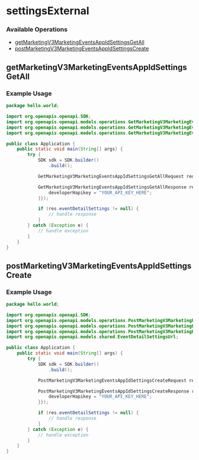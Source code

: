 # settingsExternal

### Available Operations

* [getMarketingV3MarketingEventsAppIdSettingsGetAll](#getmarketingv3marketingeventsappidsettingsgetall)
* [postMarketingV3MarketingEventsAppIdSettingsCreate](#postmarketingv3marketingeventsappidsettingscreate)

## getMarketingV3MarketingEventsAppIdSettingsGetAll

### Example Usage

```java
package hello.world;

import org.openapis.openapi.SDK;
import org.openapis.openapi.models.operations.GetMarketingV3MarketingEventsAppIdSettingsGetAllRequest;
import org.openapis.openapi.models.operations.GetMarketingV3MarketingEventsAppIdSettingsGetAllResponse;
import org.openapis.openapi.models.operations.GetMarketingV3MarketingEventsAppIdSettingsGetAllSecurity;

public class Application {
    public static void main(String[] args) {
        try {
            SDK sdk = SDK.builder()
                .build();

            GetMarketingV3MarketingEventsAppIdSettingsGetAllRequest req = new GetMarketingV3MarketingEventsAppIdSettingsGetAllRequest(325685);            

            GetMarketingV3MarketingEventsAppIdSettingsGetAllResponse res = sdk.settingsExternal.getMarketingV3MarketingEventsAppIdSettingsGetAll(req, new GetMarketingV3MarketingEventsAppIdSettingsGetAllSecurity() {{
                developerHapikey = "YOUR_API_KEY_HERE";
            }});

            if (res.eventDetailSettings != null) {
                // handle response
            }
        } catch (Exception e) {
            // handle exception
        }
    }
}
```

## postMarketingV3MarketingEventsAppIdSettingsCreate

### Example Usage

```java
package hello.world;

import org.openapis.openapi.SDK;
import org.openapis.openapi.models.operations.PostMarketingV3MarketingEventsAppIdSettingsCreateRequest;
import org.openapis.openapi.models.operations.PostMarketingV3MarketingEventsAppIdSettingsCreateResponse;
import org.openapis.openapi.models.operations.PostMarketingV3MarketingEventsAppIdSettingsCreateSecurity;
import org.openapis.openapi.models.shared.EventDetailSettingsUrl;

public class Application {
    public static void main(String[] args) {
        try {
            SDK sdk = SDK.builder()
                .build();

            PostMarketingV3MarketingEventsAppIdSettingsCreateRequest req = new PostMarketingV3MarketingEventsAppIdSettingsCreateRequest(                new EventDetailSettingsUrl("nisi");, 147014);            

            PostMarketingV3MarketingEventsAppIdSettingsCreateResponse res = sdk.settingsExternal.postMarketingV3MarketingEventsAppIdSettingsCreate(req, new PostMarketingV3MarketingEventsAppIdSettingsCreateSecurity() {{
                developerHapikey = "YOUR_API_KEY_HERE";
            }});

            if (res.eventDetailSettings != null) {
                // handle response
            }
        } catch (Exception e) {
            // handle exception
        }
    }
}
```
